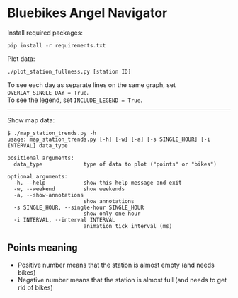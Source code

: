 # Bluebikes Angel Navigator

Install required packages:
```
pip install -r requirements.txt
```

Plot data:
```
./plot_station_fullness.py [station ID]
```

To see each day as separate lines on the same graph, set `OVERLAY_SINGLE_DAY = True`.  
To see the legend, set `INCLUDE_LEGEND = True`.  

---

Show map data:
```
$ ./map_station_trends.py -h
usage: map_station_trends.py [-h] [-w] [-a] [-s SINGLE_HOUR] [-i INTERVAL] data_type

positional arguments:
  data_type             type of data to plot ("points" or "bikes")

optional arguments:
  -h, --help            show this help message and exit
  -w, --weekend         show weekends
  -a, --show-annotations
                        show annotations
  -s SINGLE_HOUR, --single-hour SINGLE_HOUR
                        show only one hour
  -i INTERVAL, --interval INTERVAL
                        animation tick interval (ms)
```

## Points meaning

- Positive number means that the station is almost empty (and needs bikes)
- Negative number means that the station is almost full (and needs to get rid of bikes)
